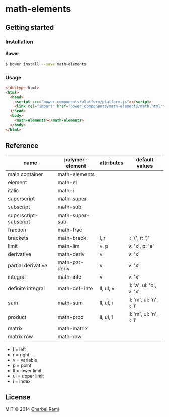# math-elements

## Getting started

### Installation

#### Bower

```sh
$ bower install --save math-elements
```

### Usage

```html
<!doctype html>
<html>
  <head>
    <script src="bower_components/platform/platform.js"></script>
    <link rel="import" href="bower_components/math-elements/math.html">
  </head>
  <body>
    <math-elements></math-elements>
  </body>
</html>
```

## Reference

name | polymer-element | attributes | default values
---- | --------------- | ---------- | --------------
main container | math-elements | |
element | math-el | |
italic | math-i | |
superscript | math-super | |
subscript | math-sub | |
superscript-subscript | math-super-sub | |
fraction | math-frac | |
brackets | math-brack | l, r | l: '(', r: ')'
limit | math-lim | v, p | v: 'x', p: 'a'
derivative | math-deriv | v | v: 'x'
partial derivative | math-par-deriv | v | v: 'x'
integral | math-inte | v | v: 'x'
definite integral | math-def-inte | ll, ul, v | ll: 'a', ul: 'b', v: 'x'
sum | math-sum | ll, ul, i | ll: 'm', ul: 'n', i: 'i'
product | math-prod | ll, ul, i | ll: 'm', ul: 'n', i: 'i'
matrix | math-matrix | |
matrix row | math-row | |

* l = left
* r = right
* v = variable
* p = point
* ll = lower limit
* ul = upper limit
* i = index

## License

MIT © 2014 [Charbel Rami](https://twitter.com/CharbelRami)

